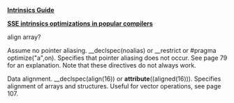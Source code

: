 [**Intrinsics Guide**](https://software.intel.com/sites/landingpage/IntrinsicsGuide/#)

[**SSE intrinsics optimizations in popular compilers** ](http://www.liranuna.com/sse-intrinsics-optimizations-in-popular-compilers/)

align array?

Assume no pointer aliasing. __declspec(noalias) or __restrict or #pragma optimize("a",on). Specifies that pointer aliasing does not occur. See page 79 for an explanation. Note that these directives do not always work.

Data alignment. __declspec(align(16)) or __attribute__((aligned(16))). Specifies alignment of arrays and structures. Useful for vector operations, see page 107.

